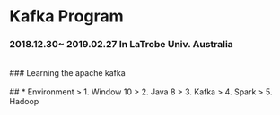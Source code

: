 # Kafka Program
### 2018.12.30~ 2019.02.27 In LaTrobe Univ. Australia
<br>
### Learning the apache kafka
<br>
<br>
## * Environment 
> 1. Window 10
> 2. Java 8
> 3. Kafka
> 4. Spark
> 5. Hadoop
